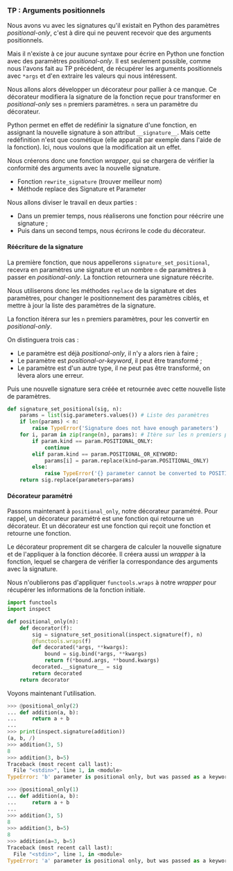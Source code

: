 ### TP : Arguments positionnels

Nous avons vu avec les signatures qu'il existait en Python des paramètres *positional-only*,
c'est à dire qui ne peuvent recevoir que des arguments positionnels.

Mais il n'existe à ce jour aucune syntaxe pour écrire en Python une fonction avec des paramètres *positional-only*.
Il est seulement possible, comme nous l'avons fait au TP précédent, de récupérer les arguments positionnels avec `*args` et d'en extraire les valeurs qui nous intéressent.

Nous allons alors développer un décorateur pour pallier à ce manque.
Ce décorateur modifiera la signature de la fonction reçue pour transformer en *positional-only* ses `n` premiers paramètres.
`n` sera un paramètre du décorateur.

Python permet en effet de redéfinir la signature d'une fonction, en assignant la nouvelle signature à son attribut `__signature__`.
Mais cette redéfinition n'est que cosmétique (elle apparaît par exemple dans l'aide de la fonction).
Ici, nous voulons que la modification ait un effet.

Nous créerons donc une fonction *wrapper*, qui se chargera de vérifier la conformité des arguments avec la nouvelle signature.

* Fonction `rewrite_signature` (trouver meilleur nom)
* Méthode replace des Signature et Parameter

Nous allons diviser le travail en deux parties :

* Dans un premier temps, nous réaliserons une fonction pour réécrire une signature ;
* Puis dans un second temps, nous écrirons le code du décorateur.

#### Réécriture de la signature

La première fonction, que nous appellerons `signature_set_positional`, recevra en paramètres une signature et un nombre `n` de paramètres à passer en *positional-only*.
La fonction retournera une signature réécrite.

Nous utiliserons donc les méthodes `replace` de la signature et des paramètres, pour changer le positionnement des paramètres ciblés, et mettre à jour la liste des paramètres de la signature.

La fonction itérera sur les `n` premiers paramètres, pour les convertir en *positional-only*.

On distinguera trois cas :

* Le paramètre est déjà *positional-only*, il n'y a alors rien à faire ;
* Le paramètre est *positional-or-keyword*, il peut être transformé ;
* Le paramètre est d'un autre type, il ne peut pas être transformé, on lèvera alors une erreur.

Puis une nouvelle signature sera créée et retournée avec cette nouvelle liste de paramètres.

```python
def signature_set_positional(sig, n):
    params = list(sig.parameters.values()) # Liste des paramètres
    if len(params) < n:
        raise TypeError('Signature does not have enough parameters')
    for i, param in zip(range(n), params): # Itère sur les n premiers paramètres
        if param.kind == param.POSITIONAL_ONLY:
            continue
        elif param.kind == param.POSITIONAL_OR_KEYWORD:
            params[i] = param.replace(kind=param.POSITIONAL_ONLY)
        else:
            raise TypeError('{} parameter cannot be converted to POSITIONAL_ONLY'.format(param.kind))
    return sig.replace(parameters=params)
```

#### Décorateur paramétré

Passons maintenant à `positional_only`, notre décorateur paramétré.
Pour rappel, un décorateur paramétré est une fonction qui retourne un décorateur.
Et un décorateur est une fonction qui reçoit une fonction et retourne une fonction.

Le décorateur proprement dit se chargera de calculer la nouvelle signature et de l'appliquer à la fonction décorée.
Il créera aussi un *wrapper* à la fonction, lequel se chargera de vérifier la correspondance des arguments avec la signature.

Nous n'oublierons pas d'appliquer `functools.wraps` à notre *wrapper* pour récupérer les informations de la fonction initiale.

```python
import functools
import inspect

def positional_only(n):
    def decorator(f):
        sig = signature_set_positional(inspect.signature(f), n)
        @functools.wraps(f)
        def decorated(*args, **kwargs):
            bound = sig.bind(*args, **kwargs)
            return f(*bound.args, **bound.kwargs)
        decorated.__signature__ = sig
        return decorated
    return decorator
```

Voyons maintenant l'utilisation.

```python
>>> @positional_only(2)
... def addition(a, b):
...     return a + b
...
>>> print(inspect.signature(addition))
(a, b, /)
>>> addition(3, 5)
8
>>> addition(3, b=5)
Traceback (most recent call last):
  File "<stdin>", line 1, in <module>
TypeError: 'b' parameter is positional only, but was passed as a keyword
```

```python
>>> @positional_only(1)
... def addition(a, b):
...     return a + b
...
>>> addition(3, 5)
8
>>> addition(3, b=5)
8
>>> addition(a=3, b=5)
Traceback (most recent call last):
  File "<stdin>", line 1, in <module>
TypeError: 'a' parameter is positional only, but was passed as a keyword
```
